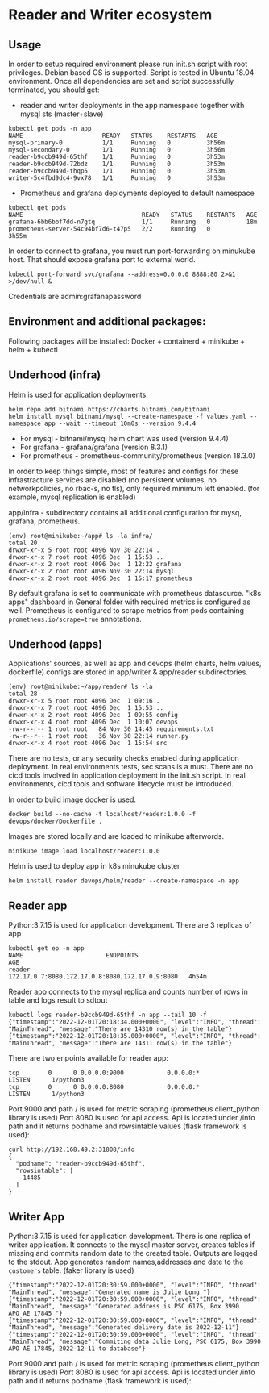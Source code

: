 # Reader and Writer ecosystem

## Usage
In order to setup required environment please run init.sh script with root privileges. Debian based OS is supported. Script is tested in Ubuntu 18.04 environment.
Once all dependencies are set and script successfully terminated, you should get:
- reader and writer deployments in the app namespace together with mysql sts (master+slave)
```console
kubectl get pods -n app
NAME                      READY   STATUS    RESTARTS   AGE
mysql-primary-0           1/1     Running   0          3h56m
mysql-secondary-0         1/1     Running   0          3h56m
reader-b9ccb949d-65thf    1/1     Running   0          3h53m
reader-b9ccb949d-72bdz    1/1     Running   0          3h53m
reader-b9ccb949d-thqp5    1/1     Running   0          3h53m
writer-5c4fbd9dc4-9vx78   1/1     Running   0          3h53m
```
- Prometheus and grafana deployments deployed to default namespace
```console
kubectl get pods
NAME                                 READY   STATUS    RESTARTS   AGE
grafana-6bb6bbf7dd-n7gtq             1/1     Running   0          18m
prometheus-server-54c94bf7d6-t47p5   2/2     Running   0          3h55m
```
In order to connect to grafana, you must run port-forwarding on minukube host. That should expose grafana port to external world.
```console
kubectl port-forward svc/grafana --address=0.0.0.0 8888:80 2>&1 >/dev/null &
```
Credentials are admin:grafanapassword

## Environment and additional packages:
Following packages will be installed: Docker + containerd + minikube + helm + kubectl

## Underhood (infra)
Helm is used for application deployments.
```console
helm repo add bitnami https://charts.bitnami.com/bitnami
helm install mysql bitnami/mysql --create-namespace -f values.yaml --namespace app --wait --timeout 10m0s --version 9.4.4
```
- For mysql - bitnami/mysql helm chart was used (version 9.4.4)
- For grafana - grafana/grafana (version 8.3.1)
- For prometheus - prometheus-community/prometheus (version 18.3.0)

In order to keep things simple, most of features and configs for these infrastracture services are disabled (no persistent volumes, no networkpolicies, no rbac-s, no tls), only required minimum left enabled. 
(for example, mysql replication is enabled)

app/infra - subdirectory contains all additional configuration for mysq, grafana, prometheus.
```console
(env) root@minikube:~/app# ls -la infra/
total 20
drwxr-xr-x 5 root root 4096 Nov 30 22:14 .
drwxr-xr-x 7 root root 4096 Dec  1 15:53 ..
drwxr-xr-x 2 root root 4096 Dec  1 12:22 grafana
drwxr-xr-x 2 root root 4096 Nov 30 22:14 mysql
drwxr-xr-x 2 root root 4096 Dec  1 15:17 prometheus
```
By default grafana is set to communicate with prometheus datasource. "k8s apps" dashboard in General folder with required metrics is configured as well.
Prometheus is configured to scrape metrics from pods containing `prometheus.io/scrape=true` annotations.

## Underhood (apps)
Applications' sources, as well as app and devops (helm charts, helm values, dockerfile) configs are stored in app/writer & app/reader subdirectories.
```console
(env) root@minikube:~/app/reader# ls -la 
total 28
drwxr-xr-x 5 root root 4096 Dec  1 09:16 .
drwxr-xr-x 7 root root 4096 Dec  1 15:53 ..
drwxr-xr-x 2 root root 4096 Dec  1 09:55 config
drwxr-xr-x 4 root root 4096 Dec  1 10:07 devops
-rw-r--r-- 1 root root   84 Nov 30 14:45 requirements.txt
-rw-r--r-- 1 root root   36 Nov 30 22:14 runner.py
drwxr-xr-x 4 root root 4096 Dec  1 15:54 src
```
There are no tests, or any security checks enabled during application deployment. In real environments tests, sec scans is a must.
There are no cicd tools involved in application deployment in the init.sh script. In real environments, cicd tools and software lifecycle must be introduced. 

In order to build image docker is used.
```console
docker build --no-cache -t localhost/reader:1.0.0 -f devops/docker/Dockerfile .
```
Images are stored locally and are loaded to minikube afterwords.
```console
minikube image load localhost/reader:1.0.0
```
Helm is used to deploy app in k8s minukube cluster
```console
helm install reader devops/helm/reader --create-namespace -n app
```
## Reader app
Python:3.7.15 is used for application development.
There are 3 replicas of app
```console
kubectl get ep -n app
NAME                       ENDPOINTS                                         AGE
reader                     172.17.0.7:8080,172.17.0.8:8080,172.17.0.9:8080   4h54m
```
Reader app connects to the mysql replica and counts number of rows in table and logs result to sdtout
```console
kubectl logs reader-b9ccb949d-65thf -n app --tail 10 -f
{"timestamp":"2022-12-01T20:18:34.000+0000", "level":"INFO", "thread": "MainThread", "message":"There are 14310 row(s) in the table"}
{"timestamp":"2022-12-01T20:18:35.000+0000", "level":"INFO", "thread": "MainThread", "message":"There are 14311 row(s) in the table"}
```
There are two enpoints available for reader app:
```console
tcp        0      0 0.0.0.0:9000            0.0.0.0:*               LISTEN      1/python3
tcp        0      0 0.0.0.0:8080            0.0.0.0:*               LISTEN      1/python3
```
Port 9000 and path / is used for metric scraping (prometheus client_python library is used)
Port 8080 is used for api access. Api is located under /info path and it returns podname and rowsintable values (flask framework is used):
```console
curl http://192.168.49.2:31808/info
{
  "podname": "reader-b9ccb949d-65thf", 
  "rowsintable": [
    14485
  ]
}
```

## Writer App
Python:3.7.15 is used for application development.
There is one replica of writer application.
It connects to the mysql master server, creates tables if missing and commits random data to the created table. Outputs are logged to the stdout.
App generates random names,addresses and date to the `customers` table. (faker library is used)
```console
{"timestamp":"2022-12-01T20:30:59.000+0000", "level":"INFO", "thread": "MainThread", "message":"Generated name is Julie Long "}
{"timestamp":"2022-12-01T20:30:59.000+0000", "level":"INFO", "thread": "MainThread", "message":"Generated address is PSC 6175, Box 3990
APO AE 17845 "}
{"timestamp":"2022-12-01T20:30:59.000+0000", "level":"INFO", "thread": "MainThread", "message":"Generated delivery date is 2022-12-11"}
{"timestamp":"2022-12-01T20:30:59.000+0000", "level":"INFO", "thread": "MainThread", "message":"Commiting data Julie Long, PSC 6175, Box 3990
APO AE 17845, 2022-12-11 to database"}
```
Port 9000 and path / is used for metric scraping (prometheus client_python library is used)
Port 8080 is used for api access. Api is located under /info path and it returns podname (flask framework is used):
